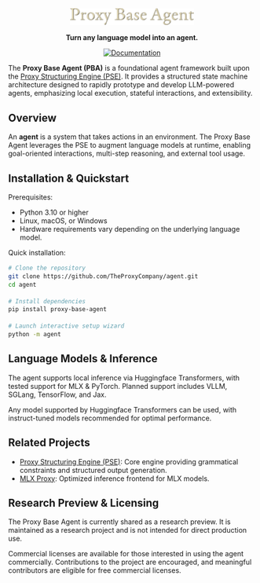 <p align="center">
  <img src="logo.png" alt="Proxy Base Agent" style="object-fit: contain; max-width: 50%; padding-top: 20px;"/>
</p>

<p align="center">
  <strong>Turn any language model into an agent.</strong>
</p>

<p align="center">
  <a href="https://docs.theproxycompany.com/pba/"><img src="https://img.shields.io/badge/docs-latest-blue.svg" alt="Documentation"></a>
</p>

The **Proxy Base Agent (PBA)** is a foundational agent framework built upon the [Proxy Structuring Engine (PSE)](https://github.com/TheProxyCompany/proxy-structuring-engine). It provides a structured state machine architecture designed to rapidly prototype and develop LLM-powered agents, emphasizing local execution, stateful interactions, and extensibility.

## Overview

An **agent** is a system that takes actions in an environment. The Proxy Base Agent leverages the PSE to augment language models at runtime, enabling goal-oriented interactions, multi-step reasoning, and external tool usage.

## Installation & Quickstart

Prerequisites:

- Python 3.10 or higher
- Linux, macOS, or Windows
- Hardware requirements vary depending on the underlying language model.

Quick installation:

```bash
# Clone the repository
git clone https://github.com/TheProxyCompany/agent.git
cd agent

# Install dependencies
pip install proxy-base-agent

# Launch interactive setup wizard
python -m agent
```

## Language Models & Inference

The agent supports local inference via Huggingface Transformers, with tested support for MLX & PyTorch. Planned support includes VLLM, SGLang, TensorFlow, and Jax.

Any model supported by Huggingface Transformers can be used, with instruct-tuned models recommended for optimal performance.

## Related Projects

- [Proxy Structuring Engine (PSE)](https://github.com/TheProxyCompany/proxy-structuring-engine): Core engine providing grammatical constraints and structured output generation.
- [MLX Proxy](https://github.com/TheProxyCompany/mlx-proxy): Optimized inference frontend for MLX models.

## Research Preview & Licensing

The Proxy Base Agent is currently shared as a research preview. It is maintained as a research project and is not intended for direct production use.

Commercial licenses are available for those interested in using the agent commercially. Contributions to the project are encouraged, and meaningful contributors are eligible for free commercial licenses.
